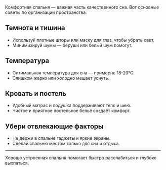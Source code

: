 Комфортная спальня — важная часть качественного сна. Вот основные советы по организации пространства:

## Темнота и тишина

- Используй плотные шторы или маску для глаз, чтобы убрать свет.
- Минимизируй шумы — беруши или белый шум помогут.

## Температура

- Оптимальная температура для сна — примерно 18-20°C.
- Слишком жарко или холодно мешает уснуть.

## Кровать и постель

- Удобный матрас и подушка поддерживают тело и шею.
- Чистое и приятное постельное бельё создаёт комфорт.

## Убери отвлекающие факторы

- Не держи в спальне гаджеты и яркие экраны.
- Сделай спальню местом только для сна и отдыха.

---

Хорошо устроенная спальня помогает быстро расслабиться и глубоко выспаться.
